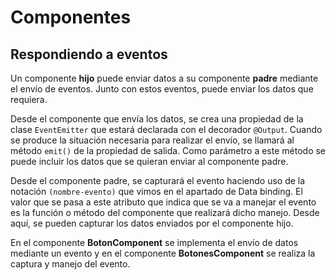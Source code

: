 # Componentes
## Respondiendo a eventos

Un componente **hijo** puede enviar datos a su componente **padre** mediante el envío de eventos. Junto con estos eventos, puede enviar los datos que requiera.

Desde el componente que envía los datos, se crea una propiedad de la clase `EventEmitter` que estará declarada con el decorador `@Output`. Cuando se produce la situación necesaria para realizar el envío, se llamará al método `emit()` de la propiedad de salida. Como parámetro a este método se puede incluir los datos que se quieran enviar al componente padre.

Desde el componente padre, se capturará el evento haciendo uso de la notación `(nombre-evento)` que vimos en el apartado de Data binding. El valor que se pasa a este atributo que indica que se va a manejar el evento es la función o método del componente que realizará dicho manejo. Desde aquí, se pueden capturar los datos enviados por el componente hijo.

En el componente **BotonComponent** se implementa el envío de datos mediante un evento y en el componente **BotonesComponent** se realiza la captura y manejo del evento.

